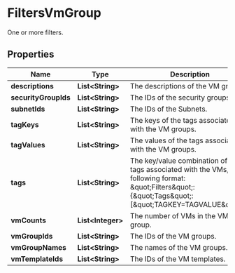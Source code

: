 

# FiltersVmGroup

One or more filters.

## Properties

| Name | Type | Description | Notes |
|------------ | ------------- | ------------- | -------------|
|**descriptions** | **List&lt;String&gt;** | The descriptions of the VM groups. |  [optional] |
|**securityGroupIds** | **List&lt;String&gt;** | The IDs of the security groups. |  [optional] |
|**subnetIds** | **List&lt;String&gt;** | The IDs of the Subnets. |  [optional] |
|**tagKeys** | **List&lt;String&gt;** | The keys of the tags associated with the VM groups. |  [optional] |
|**tagValues** | **List&lt;String&gt;** | The values of the tags associated with the VM groups. |  [optional] |
|**tags** | **List&lt;String&gt;** | The key/value combination of the tags associated with the VMs, in the following format: &amp;quot;Filters&amp;quot;:{&amp;quot;Tags&amp;quot;:[&amp;quot;TAGKEY&#x3D;TAGVALUE&amp;quot;]}. |  [optional] |
|**vmCounts** | **List&lt;Integer&gt;** | The number of VMs in the VM group. |  [optional] |
|**vmGroupIds** | **List&lt;String&gt;** | The IDs of the VM groups. |  [optional] |
|**vmGroupNames** | **List&lt;String&gt;** | The names of the VM groups. |  [optional] |
|**vmTemplateIds** | **List&lt;String&gt;** | The IDs of the VM templates. |  [optional] |




